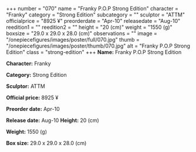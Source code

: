 +++
number = "070"
name = "Franky P.O.P Strong Edition"
character = "Franky"
category = "Strong Edition"
subcategory = ""
sculptor = "ATTM"
officialprice = "8925 ¥"
preorderdate = "Apr-10"
releasedate = "Aug-10"
reedition1 = ""
reedition2 = ""
height = "20 (cm)"
weight = "1550 (g)"
boxsize = "29.0 x 29.0 x 28.0 (cm)"
observations = ""
image = "/onepiecefigures/images/poster/full/070.jpg"
thumb = "/onepiecefigures/images/poster/thumb/070.jpg"
alt = "Franky P.O.P Strong Edition"
class = "strong-edition"
+++
**Name:** Franky P.O.P Strong Edition

**Character:** Franky

**Category:** Strong Edition 

**Sculptor:** ATTM

**Official price:** 8925 ¥

**Preorder date:** Apr-10

**Release date:** Aug-10
**Height:** 20 (cm)

**Weight:** 1550 (g)

**Box size:** 29.0 x 29.0 x 28.0 (cm)

